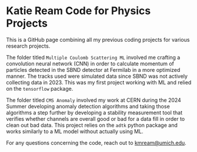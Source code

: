 # Katie Ream Code for Physics Projects
This is a GitHub page combining all my previous coding projects for various research projects.

The folder titled ```Multiple Coulomb Scattering ML``` involved me crafting a convolution neural network (CNN) in order to calculate momentum of particles detected in the SBND detector at Fermilab in a more optimized manner. The tracks used were simulated data since SBND was not actively collecting data in 2023. This was my first project working with ML and relied on the ```tensorflow``` package.

The folder titled ```CMS Anomaly``` involved my work at CERN during the 2024 Summer developing anomaly detection algorithms and taking those algorithms a step further by developing a stability measurement tool that verifies whether channels are overall good or bad for a data fill in order to clean out bad data. This project relies on the ```adtk``` python package and works similarly to a ML model without actually using ML.

For any questions concerning the code, reach out to kmream@umich.edu. 
